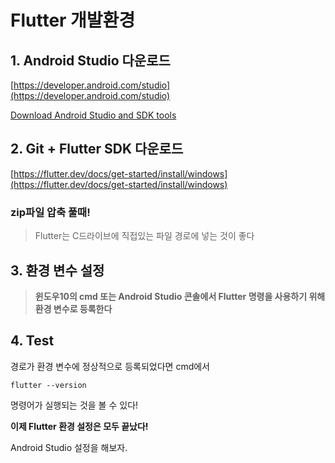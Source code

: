 # Flutter 개발환경

## 1. Android Studio 다운로드

[https://developer.android.com/studio](https://developer.android.com/studio)

[Download Android Studio and SDK tools](https://developer.android.com/studio)

## 2. Git + Flutter SDK 다운로드

[https://flutter.dev/docs/get-started/install/windows](https://flutter.dev/docs/get-started/install/windows)

### zip파일 압축 풀때!

> Flutter는 C드라이브에 직접있는 파일 경로에 넣는 것이 좋다

## 3. 환경 변수 설정

> **윈도우10의 cmd 또는 Android Studio 콘솔에서 Flutter 명령을 사용하기 위해 환경 변수로 등록한다**

## 4. Test

경로가 환경 변수에 정상적으로 등록되었다면 cmd에서 

```shell script
flutter --version
```

명령어가 실행되는 것을 볼 수 있다!

**이제 Flutter 환경 설정은 모두 끝났다!**

Android Studio 설정을 해보자.